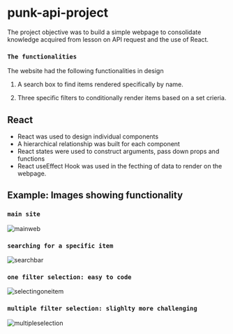 # punk-api-project

The project objective was to build a simple webpage to consolidate knowledge acquired from lesson on API request and the use of React.

###  `The functionalities`

The website had the following functionalities in design 

1. A search box to find items rendered specifically by name.

2. Three specific filters to conditionally render items based on a set crieria. 


## React 

- React was used to design individual components 
- A hierarchical relationship was built for each component
- React states were used to construct arguments, pass down props and functions
- React useEffect Hook was used in the fecthing of data to render on the webpage. 


## Example: Images showing functionality 

###  `main site`

![mainweb](https://user-images.githubusercontent.com/97259224/153977017-2b5c2e1c-3f92-47c7-a3ba-9d104552da22.PNG)


###  `searching for a specific item`

![searchbar](https://user-images.githubusercontent.com/97259224/153977053-589bdf81-b118-4771-ae95-b453cc8034f9.PNG)

###  `one filter selection: easy to code`

![selectingoneitem](https://user-images.githubusercontent.com/97259224/153977094-ea68e06f-d7ea-4d0c-bf55-017b3c641391.PNG)


###  `multiple filter selection: slighlty more challenging`

![multipleselection](https://user-images.githubusercontent.com/97259224/153977129-b0c2b6c9-5892-420f-a9f6-8e96ba76452c.PNG)



